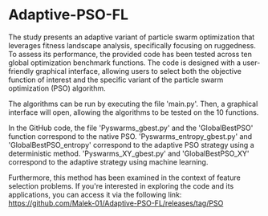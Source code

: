 # Adaptive-PSO-FL

The study presents an adaptive variant of particle swarm optimization that leverages fitness landscape analysis, specifically focusing on ruggedness. To assess its performance, the provided code has been  tested across ten global optimization benchmark functions. The code is designed with a user-friendly graphical interface, allowing users to select both the objective function of interest and the specific variant of the particle swarm optimization (PSO) algorithm.

The algorithms can be run by executing the file 'main.py'. Then, a graphical interface will open, allowing the algorithms to be tested on the 10 functions.

In the GitHub code, the file 'Pyswarms_gbest.py' and the 'GlobalBestPSO' function correspond to the native PSO. 'Pyswarms_entropy_gbest.py' and 'GlobalBestPSO_entropy' correspond to the adaptive PSO strategy using a deterministic method. 'Pyswarms_XY_gbest.py' and 'GlobalBestPSO_XY' correspond to the adaptive strategy using machine learning.

Furthermore, this method has been examined in the context of feature selection problems. If you're interested in exploring the code and its applications, you can access it via the following link: 
https://github.com/Malek-01/Adaptive-PSO-FL/releases/tag/PSO
